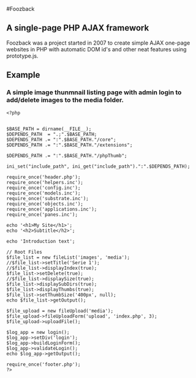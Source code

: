 #Foozback
## A single-page PHP AJAX framework

Foozback was a project started in 2007 to create simple AJAX one-page websites in PHP with automatic DOM id's and other neat features using prototype.js.

## Example

### A simple image thunmnail listing page with admin login to add/delete images to the media folder.

```
<?php


$BASE_PATH = dirname(__FILE__);
$DEPENDS_PATH  = ".;".$BASE_PATH;
$DEPENDS_PATH .= ":".$BASE_PATH."/core";
$DEPENDS_PATH .= ":".$BASE_PATH."/extensions";

$DEPENDS_PATH .= ":".$BASE_PATH."/phpThumb";

ini_set("include_path", ini_get("include_path").":".$DEPENDS_PATH);

require_once('header.php');
require_once('helpers.inc');
require_once('config.inc');
require_once('models.inc');
require_once('substrate.inc');
require_once('objects.inc');
require_once('applications.inc');
require_once('panes.inc');

echo '<h1>My Site</h1>';
echo '<h2>Subtitle</h2>';

echo 'Introduction text';

// Root Files
$file_list = new fileList('images', 'media');
//$file_list->setTitle('Serie 1');
//$file_list->displayIndex(true);
$file_list->setDelete(true);
//$file_list->displaySize(true);
$file_list->displaySubDirs(true);
$file_list->displayThumbs(true);
$file_list->setThumbSize('400px', null);
echo $file_list->getOutput();

$file_upload = new fileUpload('media');
$file_upload->fileUploadForm('upload', 'index.php', 3);
$file_upload->uploadFile();

$log_app = new login();
$log_app->setDiv('login');
$log_app->buildLoginForm();
$log_app->validateLogin();
echo $log_app->getOutput();

require_once('footer.php');
?>
```